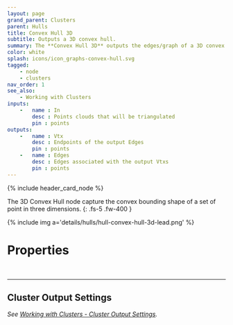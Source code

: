 ```yaml
---
layout: page
grand_parent: Clusters
parent: Hulls
title: Convex Hull 3D
subtitle: Outputs a 3D convex hull.
summary: The **Convex Hull 3D** outputs the edges/graph of a 3D convex hull. Prune points to exclude non-hull vertices. Specify attributes and projection settings for customization.
color: white
splash: icons/icon_graphs-convex-hull.svg
tagged: 
    - node
    - clusters
nav_order: 1
see_also:
    - Working with Clusters
inputs:
    -   name : In
        desc : Points clouds that will be triangulated
        pin : points
outputs:
    -   name : Vtx
        desc : Endpoints of the output Edges
        pin : points
    -   name : Edges
        desc : Edges associated with the output Vtxs
        pin : points
---
```


{% include header_card_node %}

The 3D Convex Hull node capture the convex bounding shape of a set of point in three dimensions.
{: .fs-5 .fw-400 } 

{% include img a='details/hulls/hull-convex-hull-3d-lead.png' %}

# Properties
<br>

---
## Cluster Output Settings
*See [Working with Clusters - Cluster Output Settings](/PCGExtendedToolkit/doc-general/working-with-clusters.html#cluster-output-settings).*
